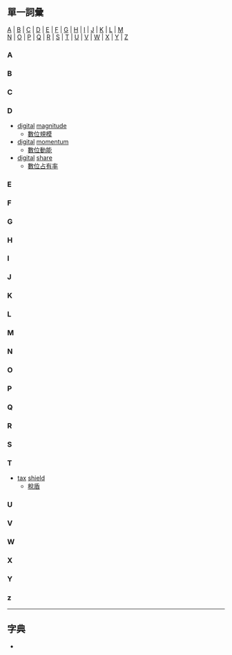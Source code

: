 ## 單一詞彙
[A](#A) | [B](#B) | [C](#C) | [D](#D) | [E](#E) | [F](#F) | [G](#G) | [H](#H) | [I](#I) | [J](#J) | [K](#K) | [L](#L) | [M](#M)<br>
 [N](#N) | [O](#O) | [P](#P) | [Q](#Q) | [R](#R) | [S](#S) | [T](#T) | [U](#U) | [V](#V) | [W](#W) | [X](#X) | [Y](#Y) | [Z](#Z)

### A


### B


### C


### D
- [digital](https://tw.dictionary.search.yahoo.com/search?p=digital)  [magnitude](https://tw.dictionary.search.yahoo.com/search?p=magnitude) 
  - [數位規模](https://aiacademy.tw/how-companies-use-data/?utm_source=Email&utm_medium=epaper_text&utm_campaign=20200512)
- [digital](https://tw.dictionary.search.yahoo.com/search?p=digital)  [momentum](https://tw.dictionary.search.yahoo.com/search?p=momentum) 
  - [數位動能](https://aiacademy.tw/how-companies-use-data/?utm_source=Email&utm_medium=epaper_text&utm_campaign=20200512)
- [digital](https://tw.dictionary.search.yahoo.com/search?p=digital)  [share](https://tw.dictionary.search.yahoo.com/search?p=share) 
  - [數位占有率](https://aiacademy.tw/how-companies-use-data/?utm_source=Email&utm_medium=epaper_text&utm_campaign=20200512)

### E


### F


### G


### H


### I


### J


### K


### L


### M


### N


### O


### P


### Q


### R


### S


### T
- [tax](https://tw.dictionary.search.yahoo.com/search?p=tax) [shield](https://tw.dictionary.search.yahoo.com/search?p=shield) 
  - [稅盾](https://ec.ltn.com.tw/article/breakingnews/3588194)

### U


### V


### W


### X


### Y


### z



---

## 字典
- 

